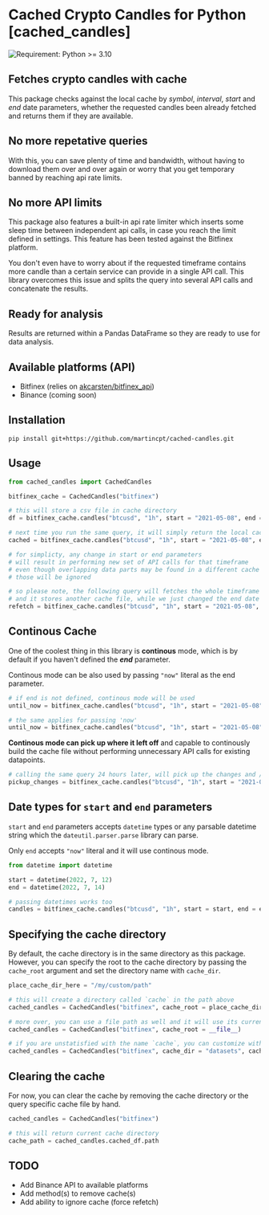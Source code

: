 # Cached Crypto Candles for Python [cached_candles]

![Requirement: Python >= 3.10](https://img.shields.io/badge/Python-%3E%3D%203.10-blue)

## Fetches crypto candles with cache

This package checks against the local cache by *symbol*, *interval*, *start* and *end* date parameters, whether the requested candles been already fetched and returns them if they are available. 

## No more repetative queries

With this, you can save plenty of time and bandwidth, without having to download them over and over again or worry that you get temporary banned by reaching api rate limits.

## No more API limits

This package also features a built-in api rate limiter which inserts some sleep time between independent api calls, in case you reach the limit defined in settings. This feature has been tested against the Bitfinex platform.

You don't even have to worry about if the requested timeframe contains more candle than a certain service can provide in a single API call. This library overcomes this issue and splits the query into several API calls and concatenate the results.

## Ready for analysis

Results are returned within a Pandas DataFrame so they are ready to use for data analysis.

## Available platforms (API)
- Bitfinex (relies on [akcarsten/bitfinex_api](https://github.com/akcarsten/bitfinex_api))
- Binance (coming soon)

## Installation

```
pip install git+https://github.com/martincpt/cached-candles.git
```

## Usage
```python
from cached_candles import CachedCandles

bitfinex_cache = CachedCandles("bitfinex")

# this will store a csv file in cache directory 
df = bitfinex_cache.candles("btcusd", "1h", start = "2021-05-08", end = "2021-05-15")

# next time you run the same query, it will simply return the local cache result
cached = bitfinex_cache.candles("btcusd", "1h", start = "2021-05-08", end = "2021-05-15")

# for simplicty, any change in start or end parameters 
# will result in performing new set of API calls for that timeframe
# even though overlapping data parts may be found in a different cache files
# those will be ignored

# so please note, the following query will fetches the whole timeframe again
# and it stores another cache file, while we just changed the end date to one day later
refetch = bitfinex_cache.candles("btcusd", "1h", start = "2021-05-08", end = "2021-05-16")
```

## Continous Cache
One of the coolest thing in this library is **continous** mode, which is by default if you haven't defined the ***end*** parameter.

Continous mode can be also used by passing `"now"` literal as the end parameter.
```python
# if end is not defined, continous mode will be used
until_now = bitfinex_cache.candles("btcusd", "1h", start = "2021-05-08")

# the same applies for passing 'now'
until_now = bitfinex_cache.candles("btcusd", "1h", start = "2021-05-08", end = "now")
```

**Continous mode can pick up where it left off** and capable to continously build the cache file without performing unnecessary API calls for existing datapoints.

```python
# calling the same query 24 hours later, will pick up the changes and / or any new candles only
pickup_changes = bitfinex_cache.candles("btcusd", "1h", start = "2021-05-08", end = "now")
```

## Date types for `start` and `end` parameters
`start` and `end` parameters accepts `datetime` types or any parsable datetime string which the `dateutil.parser.parse` library can parse.

Only `end` accepts `"now"` literal and it will use continous mode.

```python
from datetime import datetime

start = datetime(2022, 7, 12)
end = datetime(2022, 7, 14)

# passing datetimes works too
candles = bitfinex_cache.candles("btcusd", "1h", start = start, end = end)
```

## Specifying the cache directory

By default, the cache directory is in the same directory as this package. However, you can specify the root to the cache directory by passing the `cache_root` argument and set the directory name with `cache_dir`.

```python
place_cache_dir_here = "/my/custom/path"

# this will create a directory called `cache` in the path above
cached_candles = CachedCandles("bitfinex", cache_root = place_cache_dir_here)

# more over, you can use a file path as well and it will use its current directory
cached_candles = CachedCandles("bitfinex", cache_root = __file__)

# if you are unstatisfied with the name `cache`, you can customize with `cache_dir`
cached_candles = CachedCandles("bitfinex", cache_dir = "datasets", cache_root = __file__)
```

## Clearing the cache

For now, you can clear the cache by removing the cache directory or the query specific cache file by hand.

```python
cached_candles = CachedCandles("bitfinex")

# this will return current cache directory
cache_path = cached_candles.cached_df.path
```

## TODO
- Add Binance API to available platforms
- Add method(s) to remove cache(s)
- Add ability to ignore cache (force refetch)